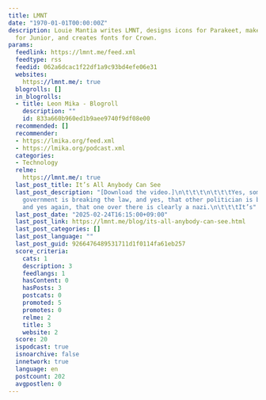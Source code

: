 ```yaml
---
title: LMNT
date: "1970-01-01T00:00:00Z"
description: Louie Mantia writes LMNT, designs icons for Parakeet, makes playing cards
  for Junior, and creates fonts for Crown.
params:
  feedlink: https://lmnt.me/feed.xml
  feedtype: rss
  feedid: 062a6dcac1f22df1a9c93bd4efe06e31
  websites:
    https://lmnt.me/: true
  blogrolls: []
  in_blogrolls:
  - title: Leon Mika - Blogroll
    description: ""
    id: 833a660b960ed1b9aee9740f9df08e00
  recommended: []
  recommender:
  - https://lmika.org/feed.xml
  - https://lmika.org/podcast.xml
  categories:
  - Technology
  relme:
    https://lmnt.me/: true
  last_post_title: It’s All Anybody Can See
  last_post_description: "[Download the video.]\n\t\t\t\n\t\t\tYes, someone in the
    government is breaking the law, and yes, that other politician is being a hypocrite,
    and yes again, that one over there is clearly a nazi.\n\t\t\tIt’s"
  last_post_date: "2025-02-24T16:15:00+09:00"
  last_post_link: https://lmnt.me/blog/its-all-anybody-can-see.html
  last_post_categories: []
  last_post_language: ""
  last_post_guid: 9266476489531711d1f0114fa61eb257
  score_criteria:
    cats: 1
    description: 3
    feedlangs: 1
    hasContent: 0
    hasPosts: 3
    postcats: 0
    promoted: 5
    promotes: 0
    relme: 2
    title: 3
    website: 2
  score: 20
  ispodcast: true
  isnoarchive: false
  innetwork: true
  language: en
  postcount: 202
  avgpostlen: 0
---
```

